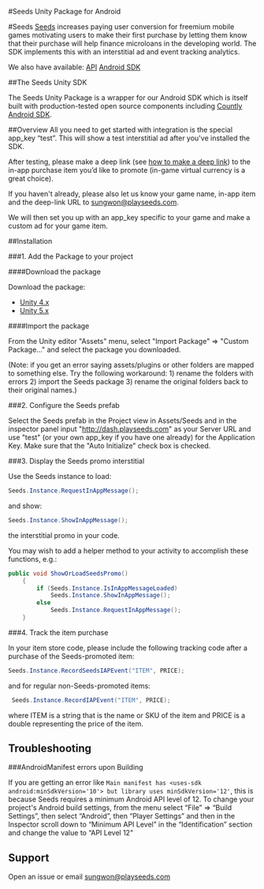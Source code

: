 #Seeds Unity Package for Android

#Seeds
[Seeds](http://www.playseeds.com) increases paying user conversion for freemium mobile games motivating users to make their first purchase by letting them know that their purchase will help finance microloans in the developing world. The SDK implements this with an interstitial ad and event tracking analytics.

We also have available:
[API](https://github.com/therealseeds/seeds-public-api)
[Android SDK](https://github.com/therealseeds/seeds-sdk-android)

##The Seeds Unity SDK

The Seeds Unity Package is a wrapper for our Android SDK which is itself built with production-tested open source components including [Countly Android SDK](https://github.com/Countly/seeds-sdk-android).

##Overview
All you need to get started with integration is the special app_key “test”. This will show a test interstitial ad after you've installed the SDK.

After testing, please make a deep link (see [how to make a deep link](https://developer.android.com/training/app-indexing/deep-linking.html)) to the in-app purchase item you’d like to promote (in-game virtual currency is a great choice).

If you haven't already, please also let us know your game name, in-app item and the deep-link URL to [sungwon@playseeds.com](sungwon@playseeds.com).

We will then set you up with an app_key specific to your game and make a custom ad for your game item.

##Installation

###1. Add the Package to your project

####Download the package

Download the package:
- [Unity 4.x](https://bintray.com/artifact/download/seedsinc/maven/unity-sdk%20/%200.2.2/SeedsSDK022_Unity4.unitypackage)
- [Unity 5.x](https://bintray.com/artifact/download/seedsinc/maven/unity-sdk%20/%200.2.2/SeedsSDK022_Unity5.unitypackage)

####Import the package

From the Unity editor "Assets" menu, select "Import Package" => "Custom Package..." and select the package you downloaded.

(Note: if you get an error saying assets/plugins or other folders are mapped to something else. Try the following workaround: 1) rename the folders with errors 2) import the Seeds package 3) rename the original folders back to their original names.)

###2. Configure the Seeds prefab

Select the Seeds prefab in the Project view in Assets/Seeds and in the inspector panel input "http://dash.playseeds.com" as your Server URL and use "test" (or your own app_key if you have one already) for the Application Key. Make sure that the "Auto Initialize" check box is checked.

###3. Display the Seeds promo interstitial

Use the Seeds instance to load:

```c#
Seeds.Instance.RequestInAppMessage();
```

and show:

```c#
Seeds.Instance.ShowInAppMessage();
```

the interstitial promo in your code.

You may wish to add a helper method to your activity to accomplish these functions, e.g.:

```c#
public void ShowOrLoadSeedsPromo()
    {
        if (Seeds.Instance.IsInAppMessageLoaded)
            Seeds.Instance.ShowInAppMessage();
        else
            Seeds.Instance.RequestInAppMessage();
    }
```

###4. Track the item purchase

In your item store code, please include the following tracking code after a purchase of the Seeds-promoted item:

```c#
Seeds.Instance.RecordSeedsIAPEvent("ITEM", PRICE);
```

and for regular non-Seeds-promoted items:

```c#
 Seeds.Instance.RecordIAPEvent("ITEM", PRICE);
```

where ITEM is a string that is the name or SKU of the item and PRICE is a double representing the price of the item.

## Troubleshooting

###AndroidManifest errors upon Building

If you are getting an error like `Main manifest has <uses-sdk android:minSdkVersion='10'> but library uses minSdkVersion='12'`, this is because Seeds requires a minimum Android API level of 12. To change your project's Android build settings, from the menu select “File” => “Build Settings”, then select “Android”, then “Player Settings” and then in the Inspector scroll down to “Minimum API Level” in the “Identification” section and change the value to “API Level 12"

## Support

Open an issue or email [sungwon@playseeds.com](sungwon@playseeds.com)
